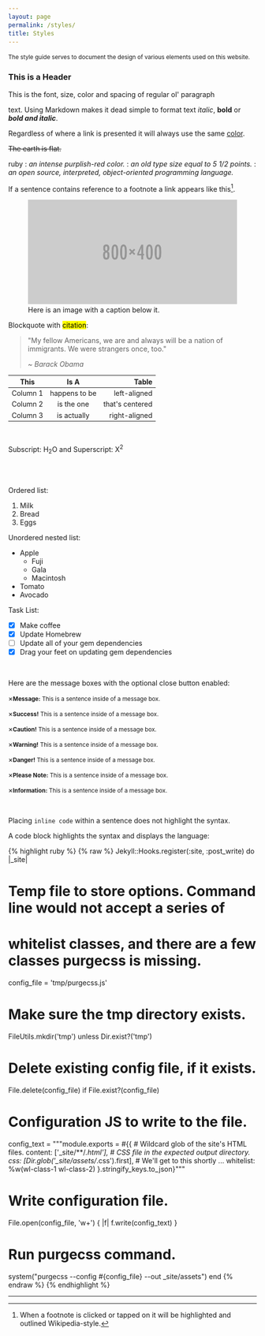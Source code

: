 ```yaml
---
layout: page
permalink: /styles/
title: Styles
---
```


<p class="notice-guide">
  <small>The style guide serves to document the design of various elements used on this website.</small>
</p>

### This is a Header

This is the font, size, color and spacing of regular ol' paragraph <p> text. Using Markdown makes it dead simple
to format text *italic*, **bold** or ***bold and italic***.

Regardless of where a link is presented it will always use the same [color](https://www.w3schools.com/html/html_links_colors.asp).

~~The earth is flat.~~

ruby
: *an intense purplish-red color.*
: *an old type size equal to 5 1/2 points.*
: *an open source, interpreted, object-oriented programming language.*

If a sentence contains reference to a footnote a link appears like this[^1].

<figure>
  <img src="/assets/test.png" alt="Testing">
  <figcaption>Here is an image with a caption below it.</figcaption>
</figure>

Blockquote with <mark>citation</mark>:

>"My fellow Americans, we are and always will be a nation of immigrants. We were strangers once, too."
>
><cite>~ Barack Obama</cite>



| This          | Is A          | Table |
| ------------- |:-------------:| -----:|
| Column 1      | happens to be | left-aligned |
| Column 2      | is the one    |  that's centered |
| Column 3      | is actually    |    right-aligned |

<br>

Subscript: H<sub>2</sub>O and Superscript: X<sup>2</sup>

<br>

<br>

Ordered list:
1. Milk
2. Bread
3. Eggs

Unordered nested list:
- Apple
    - Fuji
    - Gala
    - Macintosh
- Tomato
- Avocado

Task List:
- [x] Make coffee
- [x] Update Homebrew
- [ ] Update all of your gem dependencies
- [x] Drag your feet on updating gem dependencies

<br>

Here are the message boxes with the optional close button enabled:

<p class="black"><span class="closebtn" onclick="this.parentElement.style.display='none';">&times;</span><small><b>Message:</b> This is a sentence inside of a message box.</small></p>
<p class="green"><span class="closebtn" onclick="this.parentElement.style.display='none';">&times;</span><small><b>Success!</b> This is a sentence inside of a message box.</small></p>
<p class="yellow"><span class="closebtn" onclick="this.parentElement.style.display='none';">&times;</span><small><b>Caution!</b> This is a sentence inside of a message box.</small></p>
<p class="orange"><span class="closebtn" onclick="this.parentElement.style.display='none';">&times;</span><small><b>Warning!</b> This is a sentence inside of a message box.</small></p>
<p class="red"><span class="closebtn" onclick="this.parentElement.style.display='none';">&times;</span><small><b>Danger!</b> This is a sentence inside of a message box.</small></p>
<p class="purple"><span class="closebtn" onclick="this.parentElement.style.display='none';">&times;</span><small><b>Please Note:</b> This is a sentence inside of a message box.</small></p>
<p class="blue"><span class="closebtn" onclick="this.parentElement.style.display='none';">&times;</span><small><b>Information:</b> This is a sentence inside of a message box.</small></p>

<br>

Placing `inline code` within a sentence does not highlight the syntax.

A code block highlights the syntax and displays the language:

{% highlight ruby %}
{% raw %}
Jekyll::Hooks.register(:site, :post_write) do |_site|
  # Temp file to store options. Command line would not accept a series of
  # whitelist classes, and there are a few classes purgecss is missing.
  config_file = 'tmp/purgecss.js'
  # Make sure the tmp directory exists.
  FileUtils.mkdir('tmp') unless Dir.exist?('tmp')
  # Delete existing config file, if it exists.
  File.delete(config_file) if File.exist?(config_file)
  # Configuration JS to write to the file.
  config_text = """module.exports = #{{
    # Wildcard glob of the site's HTML files.
    content: ['_site/**/*.html'],
    # CSS file in the expected output directory.
    css: [Dir.glob('_site/assets/*.css').first],
    # We'll get to this shortly ...
    whitelist: %w(wl-class-1 wl-class-2)
  }.stringify_keys.to_json}"""
  # Write configuration file.
  File.open(config_file, 'w+') { |f| f.write(config_text) }
  # Run purgecss command.
  system("purgecss --config #{config_file} --out _site/assets")
end
{% endraw %}
{% endhighlight %}

***

[^1]: When a footnote is clicked or tapped on it will be highlighted and outlined Wikipedia-style.
